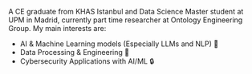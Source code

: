 A CE graduate from KHAS Istanbul and Data Science Master student at UPM in Madrid, currently part time researcher at Ontology Engineering Group.
My main interests are:
- AI & Machine Learning models (Especially LLMs and NLP) 🤖
- Data Processing & Engineering 💾
- Cybersecurity Applications with AI/ML 🔒

<!--
**Anas-Elhounsri/Anas-Elhounsri** is a ✨ _special_ ✨ repository because its `README.md` (this file) appears on your GitHub profile.

Here are some ideas to get you started:

- 🔭 I’m currently working on ...
- 🌱 I’m currently learning ...
- 👯 I’m looking to collaborate on ...
- 🤔 I’m looking for help with ...
- 💬 Ask me about ...
- 📫 How to reach me: ...
- 😄 Pronouns: ...
- ⚡ Fun fact: ...
-->
